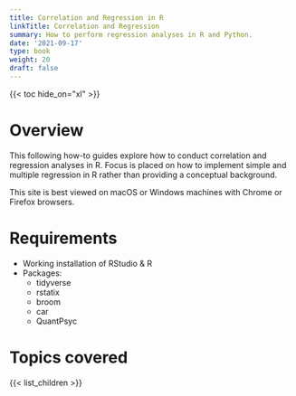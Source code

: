 ```yaml
---
title: Correlation and Regression in R
linkTitle: Correlation and Regression
summary: How to perform regression analyses in R and Python.
date: '2021-09-17'
type: book
weight: 20
draft: false
---
```

<!--
{{< figure src="featured.jpg" >}}
-->

{{< toc hide_on="xl" >}}

# Overview
This following how-to guides explore how to conduct correlation and regression analyses in R. Focus is placed on how to implement simple and multiple regression in R rather than providing a conceptual background. 

This site is best viewed on macOS or Windows machines with Chrome or Firefox browsers.

# Requirements
- Working installation of RStudio & R
- Packages:
  - tidyverse
  - rstatix
  - broom
  - car
  - QuantPsyc

# Topics covered

{{< list_children >}}

<!-- ## Meet your instructor
{{< mention "admin" >}}

## FAQs
{{< spoiler text="Are there prerequisites?" >}}
There are no prequisites, but a background in upper division or graduate level statistics will come in handy.
{{< /spoiler >}}

{{< spoiler text="How often do the courses run?" >}}
Continuously, at your own pace.
{{< /spoiler >}} -->

<!--
{{< cta cta_text="Begin the course" cta_link="01_r_setup" >}}
-->
